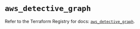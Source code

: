 # `aws_detective_graph`

Refer to the Terraform Registry for docs: [`aws_detective_graph`](https://registry.terraform.io/providers/hashicorp/aws/3.76.1/docs/resources/detective_graph).
